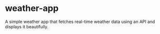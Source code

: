 # weather-app
A simple weather app that fetches real-time weather data using an API and displays it beautifully.
